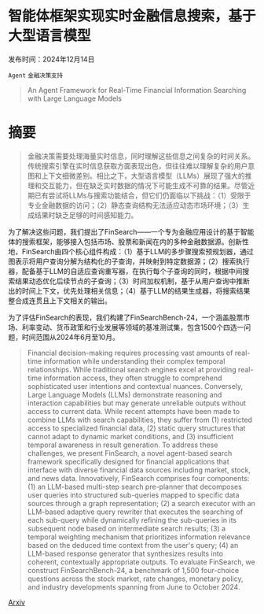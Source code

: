 # 智能体框架实现实时金融信息搜索，基于大型语言模型

发布时间：2024年12月14日

`Agent` `金融决策支持`

> An Agent Framework for Real-Time Financial Information Searching with Large Language Models

# 摘要

> 金融决策需要处理海量实时信息，同时理解这些信息之间复杂的时间关系。传统搜索引擎在实时信息获取方面表现出色，但往往难以理解复杂的用户意图和上下文细微差别。相比之下，大型语言模型（LLMs）展现了强大的推理和交互能力，但在缺乏实时数据的情况下可能生成不可靠的结果。尽管近期已有尝试将LLMs与搜索功能结合，但它们仍面临以下挑战：（1）受限于专业金融数据的访问；（2）静态查询结构无法适应动态市场环境；（3）生成结果时缺乏足够的时间感知能力。

为了解决这些问题，我们提出了FinSearch——一个专为金融应用设计的基于智能体的搜索框架，能够接入包括市场、股票和新闻在内的多种金融数据源。创新性地，FinSearch由四个核心组件构成：（1）基于LLM的多步骤搜索预规划器，通过图表示将用户查询分解为结构化的子查询，并映射到特定数据源；（2）搜索执行器，配备基于LLM的自适应查询重写器，在执行每个子查询的同时，根据中间搜索结果动态优化后续节点的子查询；（3）时间加权机制，基于从用户查询中推断出的时间上下文，优先处理相关信息；（4）基于LLM的结果生成器，将搜索结果整合成连贯且上下文相关的输出。

为了评估FinSearch的表现，我们构建了FinSearchBench-24，一个涵盖股票市场、利率变动、货币政策和行业发展等领域的基准测试集，包含1500个四选一问题，时间范围从2024年6月至10月。


> Financial decision-making requires processing vast amounts of real-time information while understanding their complex temporal relationships. While traditional search engines excel at providing real-time information access, they often struggle to comprehend sophisticated user intentions and contextual nuances. Conversely, Large Language Models (LLMs) demonstrate reasoning and interaction capabilities but may generate unreliable outputs without access to current data. While recent attempts have been made to combine LLMs with search capabilities, they suffer from (1) restricted access to specialized financial data, (2) static query structures that cannot adapt to dynamic market conditions, and (3) insufficient temporal awareness in result generation. To address these challenges, we present FinSearch, a novel agent-based search framework specifically designed for financial applications that interface with diverse financial data sources including market, stock, and news data. Innovatively, FinSearch comprises four components: (1) an LLM-based multi-step search pre-planner that decomposes user queries into structured sub-queries mapped to specific data sources through a graph representation; (2) a search executor with an LLM-based adaptive query rewriter that executes the searching of each sub-query while dynamically refining the sub-queries in its subsequent node based on intermediate search results; (3) a temporal weighting mechanism that prioritizes information relevance based on the deduced time context from the user's query; (4) an LLM-based response generator that synthesizes results into coherent, contextually appropriate outputs. To evaluate FinSearch, we construct FinSearchBench-24, a benchmark of 1,500 four-choice questions across the stock market, rate changes, monetary policy, and industry developments spanning from June to October 2024.

[Arxiv](https://arxiv.org/abs/2502.15684)